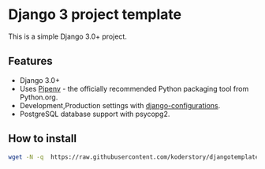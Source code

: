 # Django 3 project template

This is a simple Django 3.0+ project. 

## Features

- Django 3.0+
- Uses [Pipenv](https://github.com/kennethreitz/pipenv) - the officially recommended Python packaging tool from Python.org.
- Development,Production settings with [django-configurations](https://django-configurations.readthedocs.org).
- PostgreSQL database support with psycopg2.

## How to install

```bash
wget -N -q  https://raw.githubusercontent.com/koderstory/djangotemplate/main/installer-django.sh && chmod u+x installer-django.sh && ./installer-django.sh
```

